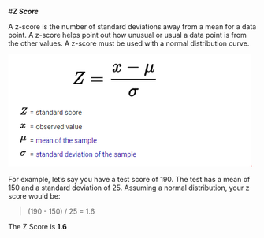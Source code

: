 #***Z Score***


A z-score is the number of standard deviations away from a mean for a data point. A z-score helps point out how unusual or usual a data point is from the other values. A z-score must be used with a normal distribution curve.

![z](z1.PNG)

For example, let’s say you have a test score of 190. The test has a mean of 150 and a standard deviation of 25. Assuming a normal distribution, your z score would be:

>(190 - 150) / 25 = 1.6

The Z Score is **1.6**